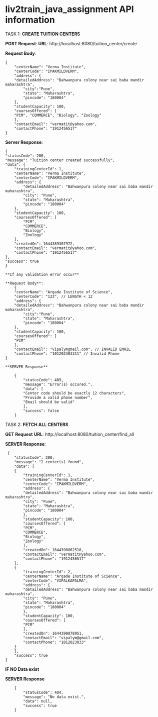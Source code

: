 # liv2train_java_assignment API information


TASK 1: **CREATE TUITION CENTERS**

  **POST Request**: 
  **URL**: http://localhost:8080/tuition_center/create
  
  **Request Body**:
 	
	{
	    "centerName": "Verma Institute",
		"centerCode": "IPAKMILDVERM",
		"address": {
		"detailedAddress": "Bahwanpura colony near sai baba mandir maharashtra",
		    "city":"Pune",
		    "state": "Maharashtra",
		    "pincode": "180004"
	    },
		"studentCapacity": 100,
		"coursesOffered": [
		"PCM", "COMMERCE", "Biology", "Zoology"
	    ],
		"contactEmail": "vermatit@yahoo.com",
		"contactPhone": "1912456517"
	}
  
  **Server Response**:
  
    {
    "statusCode": 200,
    "message": "Tuition center created successfully",
    "data": {
        "trainingCenterId": 1,
        "centerName": "Verma Institute",
        "centerCode": "IPAKMILDVERM",
        "address": {
            "detailedAddress": "Bahwanpura colony near sai baba mandir maharashtra",
            "city": "Pune",
            "state": "Maharashtra",
            "pincode": "180004"
        },
        "studentCapacity": 100,
        "coursesOffered": [
            "PCM",
            "COMMERCE",
            "Biology",
            "Zoology"
        ],
        "createdOn": 1644389307972,
        "contactEmail": "vermatit@yahoo.com",
        "contactPhone": "1912456517"
    },
    "success": true
    }
    
    **If any validation error occur**
    
    **Request Body**:
    	{
	    "centerName": "Argade Institute of Science",
		"centerCode": "123", // LENGTH < 12
		"address": {
		"detailedAddress": "Bahwanpura colony near sai baba mandir maharashtra",
		    "city":"Pune",
		    "state": "Maharashtra",
		    "pincode": "180004"
	    },
		"studentCapacity": 100,
		"coursesOffered": [
		"PCM"
	    ],
		"contactEmail": "vipalymgmail.com", // INVALID EMAIL
		"contactPhone": "101202303311" // Invalid Phone
	}
	
	**SERVER Response**
	
		{
		    "statusCode": 409,
		    "message": "Error(s) occured.",
		    "data": [
			"Center code should be exactly 12 characters",
			"Provide a valid phone number",
			"Email should be valid"
		    ],
		    "success": false
		}
    
    
 TASK 2: **FETCH ALL CENTERS**
 
 **GET Request**
 **URL**: http://localhost:8080/tuition_center/find_all
 
 **SERVER Response**:
 
	 {
	    "statusCode": 200,
	    "message": "2 center(s) found",
	    "data": [
		{
		    "trainingCenterId": 1,
		    "centerName": "Verma Institute",
		    "centerCode": "IPAKMILDVERM",
		    "address": {
			"detailedAddress": "Bahwanpura colony near sai baba mandir maharashtra",
			"city": "Pune",
			"state": "Maharashtra",
			"pincode": "180004"
		    },
		    "studentCapacity": 100,
		    "coursesOffered": [
			"PCM",
			"COMMERCE",
			"Biology",
			"Zoology"
		    ],
		    "createdOn": 1644390862518,
		    "contactEmail": "vermatit@yahoo.com",
		    "contactPhone": "1912456517"
		},
		{
		    "trainingCenterId": 2,
		    "centerName": "Argade Institute of Science",
		    "centerCode": "VIPALKAPALMA",
		    "address": {
			"detailedAddress": "Bahwanpura colony near sai baba mandir maharashtra",
			"city": "Pune",
			"state": "Maharashtra",
			"pincode": "180004"
		    },
		    "studentCapacity": 100,
		    "coursesOffered": [
			"PCM"
		    ],
		    "createdOn": 1644390878951,
		    "contactEmail": "vipalym@gmail.com",
		    "contactPhone": "1012023033"
		}
	    ],
	    "success": true
	}

**IF NO Data exist**
	
   **SERVER Response**

		{
		    "statusCode": 404,
		    "message": "No data exist.",
		    "data": null,
		    "success": true
		}
